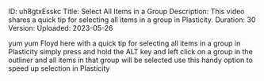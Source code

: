 ID: uh8gtxEsskc
Title: Select All Items in a Group
Description: This video shares a quick tip for selecting all items in a group in Plasticity.
Duration: 30
Version: 
Uploaded: 2023-05-26

yum yum Floyd here with a quick tip for
selecting all items in a group in
Plasticity simply press and hold the ALT
key and left click on a group in the
outliner and all items in that group
will be selected
use this handy option to speed up
selection in Plasticity